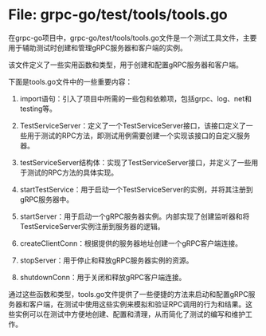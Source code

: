 # File: grpc-go/test/tools/tools.go

在grpc-go项目中，grpc-go/test/tools/tools.go文件是一个测试工具文件，主要用于辅助测试时创建和管理gRPC服务器和客户端的实例。

该文件定义了一些实用函数和类型，用于创建和配置gRPC服务器和客户端。

下面是tools.go文件中的一些重要内容：

1. import语句：引入了项目中所需的一些包和依赖项，包括grpc、log、net和testing等。

2. TestServiceServer：定义了一个TestServiceServer接口，该接口定义了一些用于测试的RPC方法，即测试用例需要创建一个实现该接口的自定义服务器。

3. testServiceServer结构体：实现了TestServiceServer接口，并定义了一些用于测试的RPC方法的具体实现。

4. startTestService：用于启动一个TestServiceServer的实例，并将其注册到gRPC服务器中。

5. startServer：用于启动一个gRPC服务器实例。内部实现了创建监听器和将TestServiceServer实例注册到服务器的逻辑。

6. createClientConn：根据提供的服务器地址创建一个gRPC客户端连接。

7. stopServer：用于停止和释放gRPC服务器实例的资源。

8. shutdownConn：用于关闭和释放gRPC客户端连接。

通过这些函数和类型，tools.go文件提供了一些便捷的方法来启动和配置gRPC服务器和客户端，在测试中使用这些实例来模拟和验证RPC调用的行为和结果。这些实例可以在测试中方便地创建、配置和清理，从而简化了测试的编写和维护工作。

